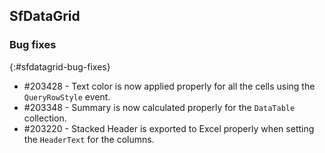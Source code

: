 ## SfDataGrid

### Bug fixes
{:#sfdatagrid-bug-fixes}

* \#203428 - Text color is now applied properly for all the cells using the `QueryRowStyle` event.
* \#203348 - Summary is now calculated properly for the `DataTable` collection.
* \#203220 - Stacked Header is exported to Excel properly when setting the `HeaderText` for the columns.
